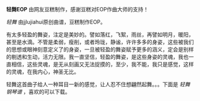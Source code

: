

**轻舞EOP** 由网友豆糕制作，感谢豆糕对EOP作曲大师的支持！

_轻舞_ 由jjlujiahui原创曲谱，豆糕制作EOP。

有太多轻盈的舞姿，注定是美妙的。譬如落红，飞絮，雨丝，再譬如明月，暖阳，甚至是水滴。不管是柔弱，瘦削，或者玲珑，静谧，许许多多的身姿，这些被我们的思想或眼神刻意定义了的身姿，一旦被轻盈的舞姿赋予更多的涵义，定会是别样的剔透和生动，活力无限。我一直坚信，轻盈的舞姿，是这些身姿的灵魂，我也一直相信，这些灵魂，是无从刻画又无法捉摸的，至少，我不能，我只是感觉，这样的灵魂，在我内心，神圣无比。

轻舞这首曲子给人一种耳目一新的感觉，让人忍不住想翩然起舞。。。下面是 _轻舞钢琴谱_ ，喜欢的可以下载。

